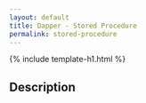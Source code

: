 ```yaml
---
layout: default
title: Dapper - Stored Procedure 
permalink: stored-procedure
---
```


{% include template-h1.html %}

## Description
